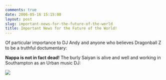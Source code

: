```yaml
---
comments: true
date: 2006-05-16 15:15:00
layout: post
slug: important-news-for-the-future-of-the-world
title: Important News for the Future of the World!
---
```


Of particular importance to DJ Andy and anyone who believes Dragonball Z to be a truthful doctumentary:  

<b>Nappa is not in fact dead!</b>  The burly Saiyan is alive and well and working in Southampton as an Urban music DJ:  

<img src="http://files.ianrenton.com/images/random/dj-nappa.jpg">
